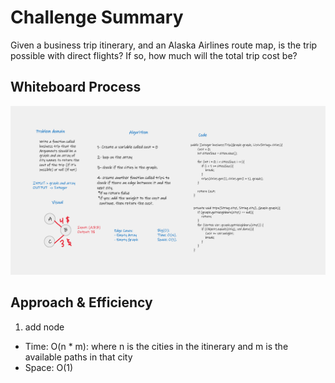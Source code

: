 # Challenge Summary
Given a business trip itinerary, and an Alaska Airlines route map, is the trip possible with direct flights? If so, how much will the total trip cost be?

## Whiteboard Process
<!-- Embedded whiteboard image -->
![](././screenshots/CC37.png)

## Approach & Efficiency
1. add node
- Time: O(n * m): where n is the cities in the itinerary and m is the available paths in that city
- Space: O(1)
